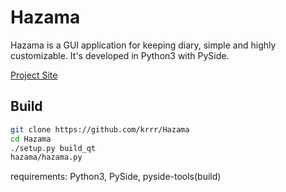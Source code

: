 Hazama
======
Hazama is a GUI application for keeping diary, simple and highly customizable. It's developed in Python3 with PySide.

[Project Site](http://krrr.github.io/hazama)

Build
---
```sh
git clone https://github.com/krrr/Hazama
cd Hazama
./setup.py build_qt
hazama/hazama.py
```
requirements: Python3, PySide, pyside-tools(build)
